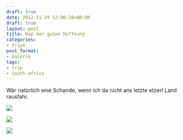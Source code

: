 ```yaml
---
draft: true
date: 2012-11-29 12:06:18+00:00
draft: true
layout: post
title: Kap der guten Hoffnung
categories:
- trips
post_format:
- Galerie
tags:
- trip
- south-africa
---
```


Wär natürlich eine Schande, wenn ich da nicht ans letzte etzerl Land rausfahr.





[![](http://clemi.ag3r.at/wp-content/uploads/2012/11/wpid-Photo-29.11.2012-1455.jpg)](http://clemi.ag3r.at/wp-content/uploads/2012/11/wpid-Photo-29.11.2012-1455.jpg)

<!-- more -->




[![](http://clemi.ag3r.at/wp-content/uploads/2012/11/wpid-Photo-29.11.2012-1500.jpg)](http://clemi.ag3r.at/wp-content/uploads/2012/11/wpid-Photo-29.11.2012-1500.jpg)





[![](http://clemi.ag3r.at/wp-content/uploads/2012/11/wpid-Photo-29.11.2012-1526.jpg)](http://clemi.ag3r.at/wp-content/uploads/2012/11/wpid-Photo-29.11.2012-1526.jpg)




